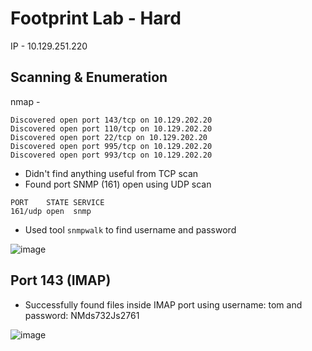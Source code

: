 # Footprint Lab - Hard


IP - 10.129.251.220 


## Scanning & Enumeration


nmap - 
```
Discovered open port 143/tcp on 10.129.202.20
Discovered open port 110/tcp on 10.129.202.20
Discovered open port 22/tcp on 10.129.202.20
Discovered open port 995/tcp on 10.129.202.20
Discovered open port 993/tcp on 10.129.202.20
```
* Didn't find anything useful from TCP scan
* Found port SNMP (161) open using UDP scan

```
PORT    STATE SERVICE
161/udp open  snmp
```


* Used tool ```snmpwalk``` to find username and password


![image](https://github.com/user-attachments/assets/bd322157-2a10-4ba0-ada8-d19943fb153d)



## Port 143 (IMAP)

* Successfully found files inside IMAP port using username: tom and password: NMds732Js2761


![image](https://github.com/user-attachments/assets/3c41d11b-ae4c-4fb5-a94e-d3ab75bcb573)


